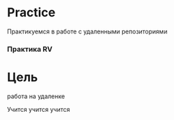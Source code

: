 # Practice
Практикуемся в работе с удаленными репозиториями
### Практика RV
# Цель 
работа на удаленке

Учится учится учится 
